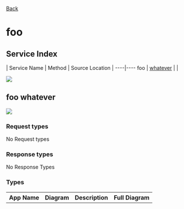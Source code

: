 
[Back](../README.md)


# foo

## Service Index
| Service Name | Method | Source Location |
----|----
foo | [whatever](#foo-whatever) | |  

![](thirddivision/foo/integration.svg)








## foo whatever


![](thirddivision/foo/foo/whatever.svg)

### Request types

No Request types






### Response types



No Response Types





### Types

<table>
<tr>
<th>App Name</th>
<th>Diagram</th>
<th>Description</th>
<th>Full Diagram</th>


</tr>


</table>


